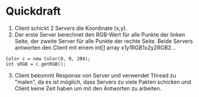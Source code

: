 # Quickdraft

1. Client schickt 2 Servers die Koordinate (x,y).
2. Der erste Server berechnet den RGB-Wert für alle Punkte der linken Seite, der zweite Server für alle Punkte der rechte Seite. Beide Servers antworten den Client mit einem int[] array x1y1RGB1x2y2RGB2...
```
Color c = new Color(0, 0, 204);
int sRGB = c.getRGB();
```
3. Client bekommt Response von Server und verwendet Thread zu "malen", da es ist möglich, dass Servers zu viele Pakten schicken und Client keine Zeit haben um mit den Antworten zu arbeiten.
